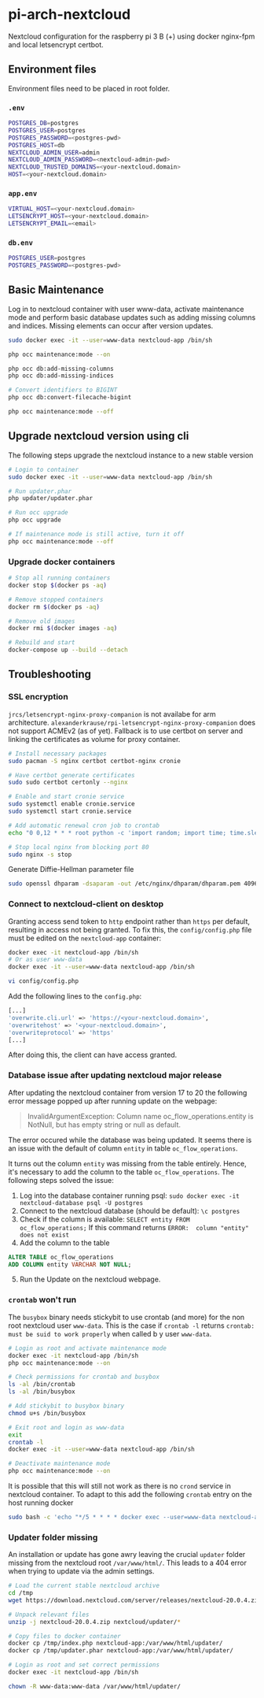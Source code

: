 # pi-arch-nextcloud

Nextcloud configuration for the raspberry pi 3 B (+) using docker nginx-fpm and local letsencrypt certbot.

## Environment files

Environment files need to be placed in root folder.

### `.env`
```bash
POSTGRES_DB=postgres
POSTGRES_USER=postgres
POSTGRES_PASSWORD=<postgres-pwd>
POSTGRES_HOST=db
NEXTCLOUD_ADMIN_USER=admin
NEXTCLOUD_ADMIN_PASSWORD=<nextcloud-admin-pwd>
NEXTCLOUD_TRUSTED_DOMAINS=<your-nextcloud.domain>
HOST=<your-nextcloud.domain>
```

### `app.env`
```bash
VIRTUAL_HOST=<your-nextcloud.domain>
LETSENCRYPT_HOST=<your-nextcloud.domain>
LETSENCRYPT_EMAIL=<email>
```

### `db.env`
```bash
POSTGRES_USER=postgres
POSTGRES_PASSWORD=<postgres-pwd>
```



## Basic Maintenance

Log in to nextcloud container with user www-data, activate maintenance mode and perform basic database updates such as adding missing columns and indices. Missing elements can occur after version updates.

```bash
sudo docker exec -it --user=www-data nextcloud-app /bin/sh

php occ maintenance:mode --on

php occ db:add-missing-columns
php occ db:add-missing-indices

# Convert identifiers to BIGINT
php occ db:convert-filecache-bigint

php occ maintenance:mode --off
```



## Upgrade nextcloud version using cli

The following steps upgrade the nextcloud instance to a new stable version

```bash
# Login to container
sudo docker exec -it --user=www-data nextcloud-app /bin/sh

# Run updater.phar
php updater/updater.phar

# Run occ upgrade
php occ upgrade

# If maintenance mode is still active, turn it off
php occ maintenance:mode --off
```

### Upgrade docker containers

```bash
# Stop all running containers
docker stop $(docker ps -aq)

# Remove stopped containers
docker rm $(docker ps -aq)

# Remove old images
docker rmi $(docker images -aq)

# Rebuild and start
docker-compose up --build --detach

```



## Troubleshooting

### SSL encryption

`jrcs/letsencrypt-nginx-proxy-companion` is not availabe for arm architecture. `alexanderkrause/rpi-letsencrypt-nginx-proxy-companion` does not support ACMEv2 (as of yet). Fallback is to use certbot on server and linking the certificates as volume for proxy container.

```bash
# Install necessary packages
sudo pacman -S nginx certbot certbot-nginx cronie

# Have certbot generate certificates
sudo sudo certbot certonly --nginx

# Enable and start cronie service
sudo systemctl enable cronie.service
sudo systemctl start cronie.service

# Add automatic renewal cron job to crontab
echo "0 0,12 * * * root python -c 'import random; import time; time.sleep(random.random() * 3600)' && certbot renew" | sudo tee -a /etc/crontab > /dev/null

# Stop local nginx from blocking port 80
sudo nginx -s stop
```

Generate Diffie-Hellman parameter file

```bash
sudo openssl dhparam -dsaparam -out /etc/nginx/dhparam/dhparam.pem 4096
```

### Connect to nextcloud-client on desktop

Granting access send token to `http` endpoint rather than `https` per default, resulting in access not being granted. To fix this, the `config/config.php` file must be edited on the `nextcloud-app` container:

```bash
docker exec -it nextcloud-app /bin/sh
# Or as user www-data
docker exec -it --user=www-data nextcloud-app /bin/sh

vi config/config.php
```

Add the following lines to the `config.php`:

```bash
[...]
'overwrite.cli.url' => 'https://<your-nextcloud.domain>',
'overwritehost' => '<your-nextcloud.domain>',
'overwriteprotocol' => 'https'
[...]
```

After doing this, the client can have access granted.

### Database issue after updating nextcloud major release

After updating the nextcloud container from version 17 to 20 the following error message popped up after running update on the webpage:

> InvalidArgumentException: Column name oc_flow_operations.entity is NotNull, but has empty string or null as default.

The error occured while the database was being updated. It seems there is an issue with the default of column `entity` in table `oc_flow_operations`.

It turns out the column `entity` was missing from the table entirely. Hence, it's necessary to add the column to the table `oc_flow_operations`. The following steps solved the issue:

1. Log into the database container running psql:
`sudo docker exec -it nextcloud-database psql -U postgres`
2. Connect to the nextcloud database (should be default):
`\c postgres`
3. Check if the column is available:
`SELECT entity FROM oc_flow_operations;`
If this command returns
`ERROR:  column "entity" does not exist`
4. Add the column to the table
```sql
ALTER TABLE oc_flow_operations
ADD COLUMN entity VARCHAR NOT NULL;
```
5. Run the Update on the nextcloud webpage.

### `crontab` won't run

The `busybox` binary needs stickybit to use crontab (and more) for the non root nextcloud user `www-data`. This is the case if `crontab -l` returns `crontab: must be suid to work properly` when called b y user `www-data`.

```bash
# Login as root and activate maintenance mode
docker exec -it nextcloud-app /bin/sh
php occ maintenance:mode --on

# Check permissions for crontab and busybox
ls -al /bin/crontab
ls -al /bin/busybox

# Add stickybit to busybox binary
chmod u+s /bin/busybox

# Exit root and login as www-data
exit
crontab -l
docker exec -it --user=www-data nextcloud-app /bin/sh

# Deactivate maintenance mode
php occ maintenance:mode --on
```

It is possible that this will still not work as there is no `crond` service in nextcloud container. To adapt to this add the following `crontab` entry on the host running docker

```bash
sudo bash -c 'echo "*/5 * * * * docker exec --user=www-data nextcloud-app php cron.php" >> /var/spool/cron/root'
```

### Updater folder missing

An installation or update has gone awry leaving the crucial `updater` folder missing from the nextcloud root `/var/www/html/`. This leads to a 404 error when trying to update via the admin settings.

```bash
# Load the current stable nextcloud archive
cd /tmp
wget https://download.nextcloud.com/server/releases/nextcloud-20.0.4.zip

# Unpack relevant files
unzip -j nextcloud-20.0.4.zip nextcloud/updater/*

# Copy files to docker container
docker cp /tmp/index.php nextcloud-app:/var/www/html/updater/
docker cp /tmp/updater.phar nextcloud-app:/var/www/html/updater/

# Login as root and set correct permissions
docker exec -it nextcloud-app /bin/sh

chown -R www-data:www-data /var/www/html/updater/
```



